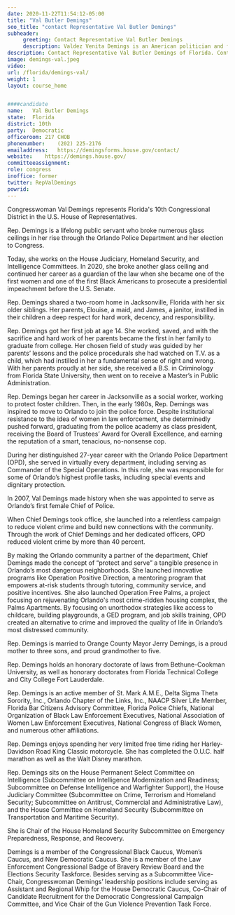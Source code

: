 ```yaml
---
date: 2020-11-22T11:54:12-05:00
title: "Val Butler Demings"
seo_title: "contact Representative Val Butler Demings"
subheader:
     greeting: Contact Representative Val Butler Demings 
     description: Valdez Venita Demings is an American politician and former police officer serving as the U.S. Representative for Florida's 10th congressional district since 2017. The district covers most of the western half of Orlando and includes much of the area around Orlando's resort parks.
description: Contact Representative Val Butler Demings of Florida. Contact information for Val Butler Demings includes email address, phone number, and mailing address.
image: demings-val.jpeg
video: 
url: /florida/demings-val/
weight: 1
layout: course_home


####candidate
name:	Val Butler Demings
state:	Florida
district: 10th
party:	Democratic
officeroom:	217 CHOB
phonenumber:	(202) 225-2176
emailaddress:	https://demingsforms.house.gov/contact/
website:	https://demings.house.gov/
committeeassignment: 
role: congress
inoffice: former
twitter: RepValDemings
powrid: 
---
```


Congresswoman Val Demings represents Florida's 10th Congressional District in the U.S. House of Representatives.

Rep. Demings is a lifelong public servant who broke numerous glass ceilings in her rise through the Orlando Police Department and her election to Congress.

Today, she works on the House Judiciary, Homeland Security, and Intelligence Committees. In 2020, she broke another glass ceiling and continued her career as a guardian of the law when she became one of the first women and one of the first Black Americans to prosecute a presidential impeachment before the U.S. Senate.

Rep. Demings shared a two-room home in Jacksonville, Florida with her six older siblings. Her parents, Elouise, a maid, and James, a janitor, instilled in their children a deep respect for hard work, decency, and responsibility.

Rep. Demings got her first job at age 14. She worked, saved, and with the sacrifice and hard work of her parents became the first in her family to graduate from college. Her chosen field of study was guided by her parents’ lessons and the police procedurals she had watched on T.V. as a child, which had instilled in her a fundamental sense of right and wrong. With her parents proudly at her side, she received a B.S. in Criminology from Florida State University, then went on to receive a Master’s in Public Administration.

Rep. Demings began her career in Jacksonville as a social worker, working to protect foster children. Then, in the early 1980s, Rep. Demings was inspired to move to Orlando to join the police force. Despite institutional resistance to the idea of women in law enforcement, she determinedly pushed forward, graduating from the police academy as class president, receiving the Board of Trustees’ Award for Overall Excellence, and earning the reputation of a smart, tenacious, no-nonsense cop.

During her distinguished 27-year career with the Orlando Police Department (OPD), she served in virtually every department, including serving as Commander of the Special Operations. In this role, she was responsible for some of Orlando’s highest profile tasks, including special events and dignitary protection.



In 2007, Val Demings made history when she was appointed to serve as Orlando’s first female Chief of Police.

When Chief Demings took office, she launched into a relentless campaign to reduce violent crime and build new connections with the community. Through the work of Chief Demings and her dedicated officers, OPD reduced violent crime by more than 40 percent.

By making the Orlando community a partner of the department, Chief Demings made the concept of “protect and serve” a tangible presence in Orlando’s most dangerous neighborhoods. She launched innovative programs like Operation Positive Direction, a mentoring program that empowers at-risk students through tutoring, community service, and positive incentives. She also launched Operation Free Palms, a project focusing on rejuvenating Orlando's most crime-ridden housing complex, the Palms Apartments. By focusing on unorthodox strategies like access to childcare, building playgrounds, a GED program, and job skills training, OPD created an alternative to crime and improved the quality of life in Orlando’s most distressed community.

Rep. Demings is married to Orange County Mayor Jerry Demings, is a proud mother to three sons, and proud grandmother to five.

Rep. Demings holds an honorary doctorate of laws from Bethune-Cookman University, as well as honorary doctorates from Florida Technical College and City College Fort Lauderdale.

Rep. Demings is an active member of St. Mark A.M.E., Delta Sigma Theta Sorority, Inc., Orlando Chapter of the Links, Inc., NAACP Silver Life Member, Florida Bar Citizens Advisory Committee, Florida Police Chiefs, National Organization of Black Law Enforcement Executives, National Association of Women Law Enforcement Executives, National Congress of Black Women, and numerous other affiliations.

Rep. Demings enjoys spending her very limited free time riding her Harley-Davidson Road King Classic motorcycle. She has completed the O.U.C. half marathon as well as the Walt Disney marathon.

Rep. Demings sits on the House Permanent Select Committee on Intelligence (Subcommittee on Intelligence Modernization and Readiness; Subcommittee on Defense Intelligence and Warfighter Support), the House Judiciary Committee (Subcommittee on Crime, Terrorism and Homeland Security; Subcommittee on Antitrust, Commercial and Administrative Law), and the House Committee on Homeland Security (Subcommittee on Transportation and Maritime Security).

She is Chair of the House Homeland Security Subcommittee on Emergency Preparedness, Response, and Recovery.

Demings is a member of the Congressional Black Caucus, Women’s Caucus, and New Democratic Caucus. She is a member of the Law Enforcement Congressional Badge of Bravery Review Board and the Elections Security Taskforce. Besides serving as a Subcommittee Vice-Chair, Congresswoman Demings’ leadership positions include serving as Assistant and Regional Whip for the House Democratic Caucus, Co-Chair of Candidate Recruitment for the Democratic Congressional Campaign Committee, and Vice Chair of the Gun Violence Prevention Task Force.
